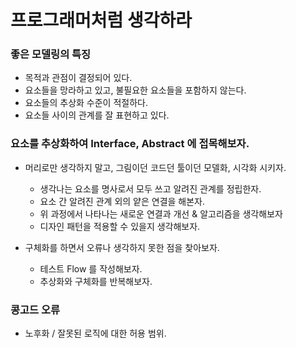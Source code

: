 # 프로그래머처럼 생각하라

### 좋은 모델링의 특징
- 목적과 관점이 결정되어 있다.
- 요소들을 망라하고 있고, 불필요한 요소들을 포함하지 않는다.
- 요소들의 추상화 수준이 적절하다.
- 요소들 사이의 관계를 잘 표현하고 있다.


### 요소를 추상화하여 Interface, Abstract 에 접목해보자.

- 머리로만 생각하지 말고, 그림이던 코드던 툴이던 모델화, 시각화 시키자.
    - 생각나는 요소를 명사로서 모두 쓰고 알려진 관계를 정립한자.
    - 요소 간 알려진 관계 외의 얕은 연결을 해본자.
    - 위 과정에서 나타나는 새로운 연결과 개선 & 알고리즘을 생각해보자
    - 디자인 패턴을 적용할 수 있을지 생각해보자.

- 구체화를 하면서 오류나 생각하지 못한 점을 찾아보자.
    - 테스트 Flow 를 작성해보자.
    - 추상화와 구체화를 반복해보자.

### 콩고드 오류
- 노후화 / 잘못된 로직에 대한 허용 범위.
